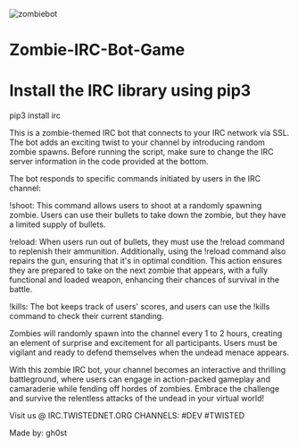 ![zombiebot](https://github.com/gh0st68/Zombie-IRC-Bot-Game/assets/75190364/cba2a669-2987-4dbb-b963-ab6fab9b0796)


# Zombie-IRC-Bot-Game

# Install the IRC library using pip3
pip3 install irc

This is a zombie-themed IRC bot that connects to your IRC network via SSL. The bot adds an exciting twist to your channel by introducing random zombie spawns. Before running the script, make sure to change the IRC server information in the code provided at the bottom.

The bot responds to specific commands initiated by users in the IRC channel:

!shoot: This command allows users to shoot at a randomly spawning zombie. Users can use their bullets to take down the zombie, but they have a limited supply of bullets.


!reload: When users run out of bullets, they must use the !reload command to replenish their ammunition. Additionally, using the !reload command also repairs the gun, ensuring that it's in optimal condition. This action ensures they are prepared to take on the next zombie that appears, with a fully functional and loaded weapon, enhancing their chances of survival in the battle.

!kills: The bot keeps track of users' scores, and users can use the !kills command to check their current standing.

Zombies will randomly spawn into the channel every 1 to 2 hours, creating an element of surprise and excitement for all participants. Users must be vigilant and ready to defend themselves when the undead menace appears.

With this zombie IRC bot, your channel becomes an interactive and thrilling battleground, where users can engage in action-packed gameplay and camaraderie while fending off hordes of zombies. Embrace the challenge and survive the relentless attacks of the undead in your virtual world!

Visit us @ IRC.TWISTEDNET.ORG CHANNELS: #DEV #TWISTED

Made by: gh0st
